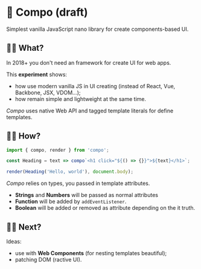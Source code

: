 # 🍦 Сompo (draft)

Simplest vanilla JavaScript nano library for create components-based UI.

## ✋🏾 What?

In 2018+ you don't need an framework for create UI for web apps.

This **experiment** shows:

- how use modern vanilla JS in UI creating (instead of React, Vue, Backbone, JSX, VDOM...);
- how remain simple and lightweight at the same time.

*Compo* uses native Web API and tagged template literals for define templates.


## 💪🏾 How?

```javascript
import { compo, render } from 'compo';

const Heading = text => compo`<h1 click="${() => {}}">${text}</h1>`;

render(Heading('Hello, world'), document.body);
```

*Compo* relies on types, you passed in template attributes.

- **Strings** and **Numbers** will be passed as normal attributes
- **Function** will be added by `addEventListener`.
- **Boolean** will be added or removed as attribute depending on the it truth.

## 🤘🏾 Next?

Ideas:

- use with **Web Components** (for nesting templates beautiful);
- patching DOM (ractive UI).

